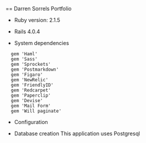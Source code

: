 == Darren Sorrels Portfolio

* Ruby version: 2.1.5
* Rails 4.0.4

* System dependencies

```
  gem 'Haml'
  gem 'Sass'
  gem 'Sprockets'
  gem 'Postmarkdown'
  gem 'Figaro'
  gem 'NewRelic'
  gem 'FriendlyID'
  gem 'Redcarpet'
  gem 'Paperclip'
  gem 'Devise'
  gem 'Mail Form'
  gem 'Will paginate'

```

* Configuration

* Database creation
  This application uses Postgresql